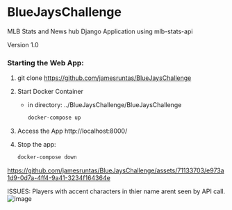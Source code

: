 # BlueJaysChallenge

MLB Stats and News hub Django Application using mlb-stats-api

Version 1.0


### Starting the Web App:

1. git clone <https://github.com/jamesruntas/BlueJaysChallenge>

   
2. Start Docker Container 
   - in directory: ../BlueJaysChallenge/BlueJaysChallenge 
     ```bash
     docker-compose up
     ```

3. Access the App
    http://localhost:8000/

4. Stop the app:
   ```bash
   docker-compose down
   ```





https://github.com/jamesruntas/BlueJaysChallenge/assets/71133703/e973a1d9-0d7a-4ff4-9a41-3234f164364e




ISSUES:
Players with accent characters in thier name arent seen by API call. ![image](https://github.com/jamesruntas/BlueJaysChallenge/assets/71133703/83011afc-7294-47f2-b659-56ae4f82d544)

